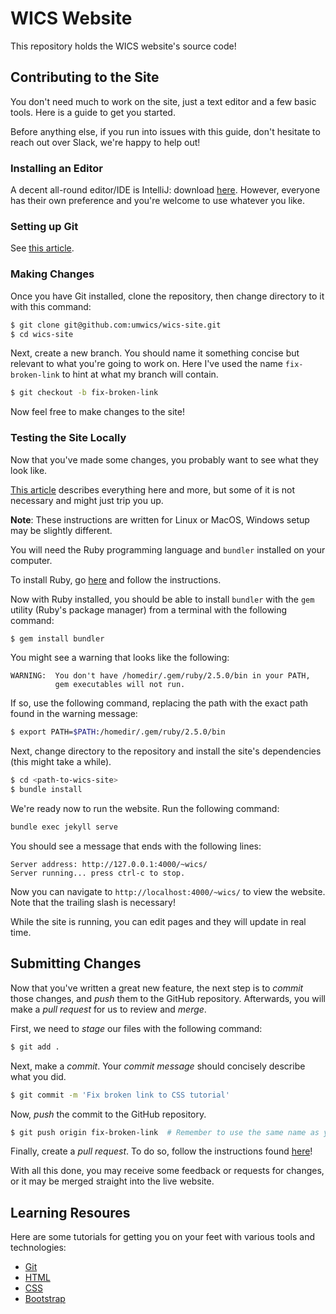 # WICS Website

This repository holds the WICS website's source code!

## Contributing to the Site

You don't need much to work on the site, just a text editor and a few basic tools.
Here is a guide to get you started.

Before anything else, if you run into issues with this guide, don't hesitate to reach out over Slack, we're happy to help out!

### Installing an Editor

A decent all-round editor/IDE is IntelliJ: download [here](https://www.jetbrains.com/idea/download/).
However, everyone has their own preference and you're welcome to use whatever you like.

### Setting up Git

See [this article](https://help.github.com/articles/set-up-git/).

### Making Changes

Once you have Git installed, clone the repository, then change directory to it with this command:

```sh
$ git clone git@github.com:umwics/wics-site.git
$ cd wics-site
```
Next, create a new branch.
You should name it something concise but relevant to what you're going to work on.
Here I've used the name `fix-broken-link` to hint at what my branch will contain.

```sh
$ git checkout -b fix-broken-link
```

Now feel free to make changes to the site!

### Testing the Site Locally

Now that you've made some changes, you probably want to see what they look like.

[This article](https://help.github.com/articles/setting-up-your-github-pages-site-locally-with-jekyll/) describes everything here and more, but some of it is not necessary and might just trip you up.

**Note**: These instructions are written for Linux or MacOS, Windows setup may be slightly different.

You will need the Ruby programming language and `bundler` installed on your computer.

To install Ruby, go [here](https://www.ruby-lang.org/en/downloads/) and follow the instructions.

Now with Ruby installed, you should be able to install `bundler` with the `gem` utility (Ruby's package manager) from a terminal with the following command:

```sh
$ gem install bundler
```

You might see a warning that looks like the following:
```
WARNING:  You don't have /homedir/.gem/ruby/2.5.0/bin in your PATH,
          gem executables will not run.
```

If so, use the following command, replacing the path with the exact path found in the warning message:

```sh
$ export PATH=$PATH:/homedir/.gem/ruby/2.5.0/bin
```

Next, change directory to the repository and install the site's dependencies (this might take a while).

```sh
$ cd <path-to-wics-site>
$ bundle install
```

We're ready now to run the website.
Run the following command:

```sh
bundle exec jekyll serve
```

You should see a message that ends with the following lines:

```
Server address: http://127.0.0.1:4000/~wics/
Server running... press ctrl-c to stop.
```

Now you can navigate to `http://localhost:4000/~wics/` to view the  website.
Note that the trailing slash is necessary!

While the site is running, you can edit pages and they will update in real time.

## Submitting Changes

Now that you've written a great new feature, the next step is to *commit* those changes, and *push* them to the GitHub repository.
Afterwards, you will make a *pull request* for us to review and *merge*.

First, we need to *stage* our files with the following command:

```sh
$ git add .
```

Next, make a *commit*.
Your *commit message* should concisely describe what you did.

```sh
$ git commit -m 'Fix broken link to CSS tutorial'
```

Now, *push* the commit to the GitHub repository.

```sh
$ git push origin fix-broken-link  # Remember to use the same name as your own branch!
```

Finally, create a *pull request*.
To do so, follow the instructions found [here](https://help.github.com/articles/creating-a-pull-request/)!

With all this done, you may receive some feedback or requests for changes, or it may be merged straight into the live website.

## Learning Resoures

Here are some tutorials for getting you on your feet with various tools and technologies:

* [Git](https://try.github.io/levels/1/challenges/1)
* [HTML](https://www.w3schools.com/html/html_intro.asp)
* [CSS](https://www.w3schools.com/css/css_intro.asp)
* [Bootstrap](https://www.w3schools.com/bootstrap/bootstrap_get_started.asp)
